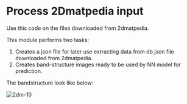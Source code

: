 # Process 2Dmatpedia input
Use this code on the files downloaded from 2dmatpedia.

This module performs two tasks:

1. Creates a json file for later use extracting data from db.json file downloaded from 2dmatpedia.
2. Creates band-structure images ready to be used by NN model for prediction.

The bandstructure look like below:

![2dm-10](https://user-images.githubusercontent.com/106304435/175246588-0c677f43-fb6f-4a0d-9f31-bfe4a2649153.png)
